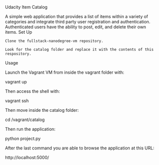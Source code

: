 Udacity Item Catalog

A simple web application that provides a list of items within a variety of categories and integrate third party user registration and authentication. Authenticated users have the ability to post, edit, and delete their own items.
Set Up

    Clone the fullstack-nanodegree-vm repository.

    Look for the catalog folder and replace it with the contents of this respository.

Usage

Launch the Vagrant VM from inside the vagrant folder with:

vagrant up

Then access the shell with:

vagrant ssh

Then move inside the catalog folder:

cd /vagrant/catalog

Then run the application:

python project.py

After the last command you are able to browse the application at this URL:

http://localhost:5000/
